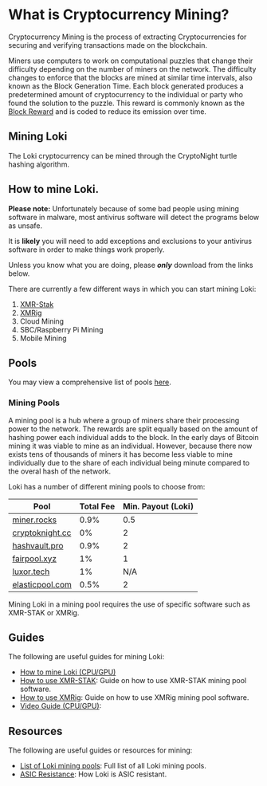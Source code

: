 # What is Cryptocurrency Mining?
Cryptocurrency Mining is the process of extracting Cryptocurrencies for securing and verifying transactions made on the blockchain. 

Miners use computers to work on computational puzzles that change their difficulty depending on the number of miners on the network. The difficulty changes to enforce that the blocks are mined at similar time intervals, also known as the Block Generation Time. Each block generated produces a predetermined amount of cryptocurrency to the individual or party who found the solution to the puzzle. This reward is commonly known as the [Block Reward](../Advanced/Cryptoeconomics.md) and is coded to reduce its emission over time.

## Mining Loki

The Loki cryptocurrency can be mined through the CryptoNight turtle hashing algorithm.

## How to mine Loki.

**Please note:** Unfortunately because of some bad people using mining software in malware, most antivirus software will detect the programs below as unsafe.

It is **likely** you will need to add exceptions and exclusions to your antivirus software in order to make things work properly.

Unless you know what you are doing, please ***only*** download from the links below.

There are currently a few different ways in which you can start mining Loki:

1. [XMR-Stak](https://github.com/fireice-uk/xmr-stak)
2. [XMRig](https://github.com/xmrig/xmrig)
3. Cloud Mining
4. SBC/Raspberry Pi Mining
5. Mobile Mining

## Pools

You may view a comprehensive list of pools [here](#mining-pools).

### Mining Pools

A mining pool is a hub where a group of miners share their processing power to the network. The rewards are split equally based on the amount of hashing power each individual adds to the block. In the early days of Bitcoin mining it was viable to mine as an individual. However, because there now exists tens of thousands of miners it has become less viable to mine individually due to the share of each individual being minute compared to the overal hash of the network.

Loki has a number of different mining pools to choose from:

| **Pool**                                         	| **Total Fee** 	| **Min. Payout (Loki)** 	|
|--------------------------------------------------	|---------------	|------------------------	|
| [miner.rocks](https://loki.miner.rocks/)         	| 0.9%          	| 0.5                    	|
| [cryptoknight.cc](https://cryptoknight.cc/loki)  	| 0%            	| 2                      	|
| [hashvault.pro](https://loki.hashvault.pro/)     	| 0.9%          	| 2                      	|
| [fairpool.xyz](https://loki.fairpool.xyz/)       	| 1%            	| 1                      	|
| [luxor.tech](http://mining.luxor.tech/)          	| 1%            	| N/A                    	|
| [elasticpool.com](https://loki.elasticpool.com/) 	| 0.5%          	| 2                      	|

Mining Loki in a mining pool requires the use of specific software such as XMR-STAK or XMRig. 

## Guides

The following are useful guides for mining Loki:

- [How to mine Loki (CPU/GPU)](https://coinguides.org/loki-mining-wallet-setup-tutorial/)
- [How to use XMR-STAK](https://coinguides.org/xmr-stak-cryptonight-miner-v7/): Guide on how to use XMR-STAK mining pool software.
- [How to use XMRig](https://coinguides.org/xmrig-beginners-guide/): Guide on how to use XMRig mining pool software.
- [Video Guide (CPU/GPU)](https://www.youtube.com/watch?v=KGbQmSgvgHI): 

## Resources

The following are useful guides or resources for mining:

- [List of Loki mining pools](https://miningpoolstats.stream/loki): Full list of all Loki mining pools.
- [ASIC Resistance](../Mining/ASICResistance.md): How Loki is ASIC resistant.
